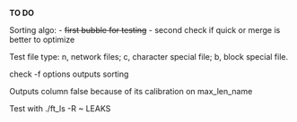 **TO DO**

Sorting algo:
	- ~~first bubble for testing~~
	- second check if quick or merge is better to optimize

Test file type: n, network files; c, character special file; b, block special file.

check -f options outputs sorting

Outputs column false because of its calibration on max_len_name

Test with ./ft_ls -R ~ LEAKS